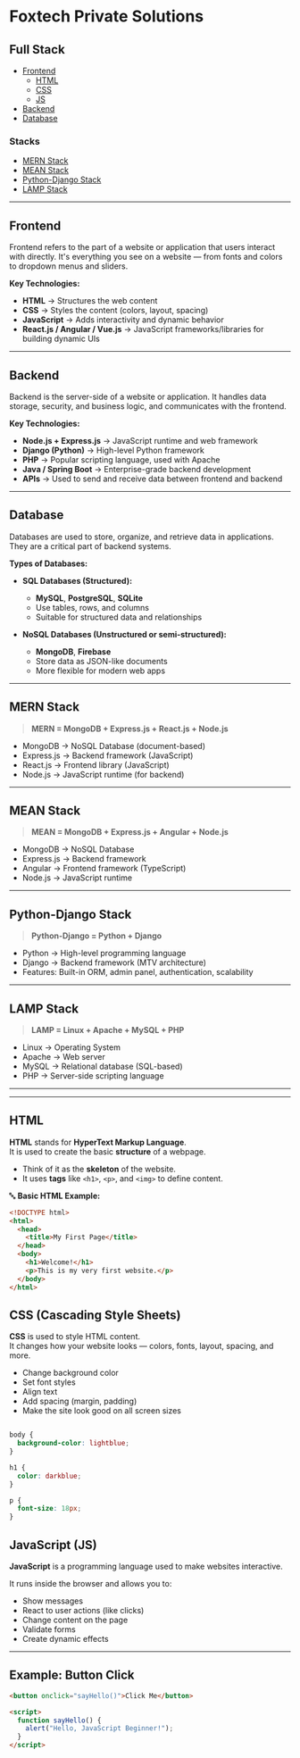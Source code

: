 # Foxtech Private Solutions

## Full Stack

- [Frontend](#frontend)  
  - [HTML](#html)
  - [CSS](#css)
  - [JS](#js)
- [Backend](#backend)  
- [Database](#database)  

### Stacks

- [MERN Stack](#mern-stack)  
- [MEAN Stack](#mean-stack)  
- [Python-Django Stack](#python-django-stack)  
- [LAMP Stack](#lamp-stack)  

---

## Frontend

Frontend refers to the part of a website or application that users interact with directly. It's everything you see on a website — from fonts and colors to dropdown menus and sliders.

**Key Technologies:**

- **HTML** → Structures the web content  
- **CSS** → Styles the content (colors, layout, spacing)  
- **JavaScript** → Adds interactivity and dynamic behavior  
- **React.js / Angular / Vue.js** → JavaScript frameworks/libraries for building dynamic UIs

---

## Backend

Backend is the server-side of a website or application. It handles data storage, security, and business logic, and communicates with the frontend.

**Key Technologies:**

- **Node.js + Express.js** → JavaScript runtime and web framework  
- **Django (Python)** → High-level Python framework  
- **PHP** → Popular scripting language, used with Apache  
- **Java / Spring Boot** → Enterprise-grade backend development  
- **APIs** → Used to send and receive data between frontend and backend

---

## Database

Databases are used to store, organize, and retrieve data in applications. They are a critical part of backend systems.

**Types of Databases:**

- **SQL Databases (Structured):**  
  - **MySQL**, **PostgreSQL**, **SQLite**  
  - Use tables, rows, and columns  
  - Suitable for structured data and relationships

- **NoSQL Databases (Unstructured or semi-structured):**  
  - **MongoDB**, **Firebase**  
  - Store data as JSON-like documents  
  - More flexible for modern web apps

---

## MERN Stack

>**MERN = MongoDB + Express.js + React.js + Node.js**

- MongoDB → NoSQL Database (document-based)  
- Express.js → Backend framework (JavaScript)  
- React.js → Frontend library (JavaScript)  
- Node.js → JavaScript runtime (for backend)

---

## MEAN Stack

>**MEAN = MongoDB + Express.js + Angular + Node.js**

- MongoDB → NoSQL Database  
- Express.js → Backend framework  
- Angular → Frontend framework (TypeScript)  
- Node.js → JavaScript runtime

---

## Python-Django Stack

>**Python-Django = Python + Django**

- Python → High-level programming language  
- Django → Backend framework (MTV architecture)  
- Features: Built-in ORM, admin panel, authentication, scalability

---

## LAMP Stack

>**LAMP = Linux + Apache + MySQL + PHP**

- Linux → Operating System  
- Apache → Web server  
- MySQL → Relational database (SQL-based)  
- PHP → Server-side scripting language

---
---

## HTML

**HTML** stands for **HyperText Markup Language**.  
It is used to create the basic **structure** of a webpage.

- Think of it as the **skeleton** of the website.
- It uses **tags** like `<h1>`, `<p>`, and `<img>` to define content.

🔤 **Basic HTML Example:**

```html
<!DOCTYPE html>
<html>
  <head>
    <title>My First Page</title>
  </head>
  <body>
    <h1>Welcome!</h1>
    <p>This is my very first website.</p>
  </body>
</html>
```

## CSS (Cascading Style Sheets)

**CSS** is used to style HTML content.  
It changes how your website looks — colors, fonts, layout, spacing, and more.

- Change background color  
- Set font styles  
- Align text  
- Add spacing (margin, padding)  
- Make the site look good on all screen sizes

```css

body {
  background-color: lightblue;
}

h1 {
  color: darkblue;
}

p {
  font-size: 18px;
}
```

## JavaScript (JS)

**JavaScript** is a programming language used to make websites interactive.

It runs inside the browser and allows you to:

- Show messages
- React to user actions (like clicks)
- Change content on the page
- Validate forms
- Create dynamic effects

---

## Example: Button Click

```html
<button onclick="sayHello()">Click Me</button>

<script>
  function sayHello() {
    alert("Hello, JavaScript Beginner!");
  }
</script>
```

